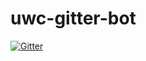 # uwc-gitter-bot

[![Gitter](https://badges.gitter.im/Join%20Chat.svg)](https://gitter.im/gfspock/uwc-gitter-bot?utm_source=badge&utm_medium=badge&utm_campaign=pr-badge&utm_content=badge)